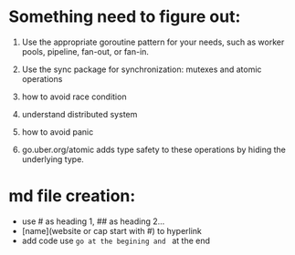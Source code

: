 # Something need to figure out:
1. Use the appropriate goroutine pattern for your needs, such as worker pools, pipeline, fan-out, or fan-in.

2. Use the sync package for synchronization: mutexes and atomic operations

3. how to avoid race condition

4. understand distributed system

5. how to avoid panic

6. go.uber.org/atomic adds type safety to these operations by hiding the underlying type. 


# md file creation:
- use # as heading 1, ## as heading 2...
- [name](website or cap start with #) to hyperlink
- add code use ```go at the begining and ``` at the end
